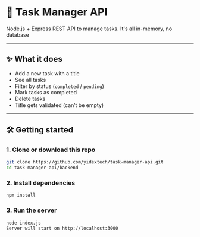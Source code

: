 # 🧰 Task Manager API

Node.js + Express REST API to manage tasks. It's all in-memory, no database

---

## ✨ What it does

- Add a new task with a title
- See all tasks
- Filter by status (`completed` / `pending`)
- Mark tasks as completed
- Delete tasks
- Title gets validated (can’t be empty)

---

## 🛠️ Getting started

### 1. Clone or download this repo

```bash
git clone https://github.com/yidextech/task-manager-api.git
cd task-manager-api/backend

```

### 2. Install dependencies
```bash
npm install
```
### 3. Run the server
```bash
node index.js
Server will start on http://localhost:3000
```

